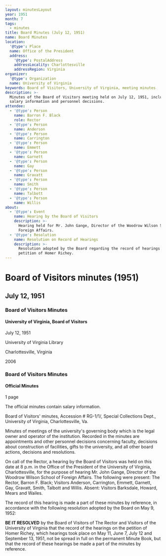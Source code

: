 ```yaml
---
layout: minutesLayout
year: 1951
month: 7
tags:
  - minutes
title: Board Minutes (July 12, 1951)
name: Board Minutes
location:
  '@type': Place
  name: Office of the President
  address:
    '@type': PostalAddress
    addressLocality: Charlottesville
    addressRegion: Virginia
organizer:
  '@type': Organization
  name: University of Virginia
keywords: Board of Visitors, University of Virginia, meeting minutes
description: >-
  Minutes of the Board of Visitors meeting held on July 12, 1951, including
  salary information and personnel decisions.
attendee:
  - '@type': Person
    name: Barron F. Black
    role: Rector
  - '@type': Person
    name: Anderson
  - '@type': Person
    name: Carrington
  - '@type': Person
    name: Emmett
  - '@type': Person
    name: Garnett
  - '@type': Person
    name: Gay
  - '@type': Person
    name: Gravatt
  - '@type': Person
    name: Smith
  - '@type': Person
    name: Talbott
  - '@type': Person
    name: Willis
about:
  - '@type': Event
    name: Hearing by the Board of Visitors
    description: >-
      Hearing held for Mr. John Gange, Director of the Woodrow Wilson School of
      Foreign Affairs.
  - '@type': Resolution
    name: Resolution on Record of Hearings
    description: >-
      Resolution adopted by the Board regarding the record of hearings on the
      petition of Homer Richey.
---
```


<!-- altadded -->
<!-- altadded -->

<!-- llmmeta -->



<!-- llmformatted -->

# Board of Visitors minutes (1951)

## July 12, 1951

### Board of Visitors Minutes

#### University of Virginia, Board of Visitors

July 12, 1951

University of Virginia Library

Charlottesville, Virginia

2006

### Board of Visitors Minutes

#### Official Minutes

1 page

The official minutes contain salary information.

Board of Visitors' minutes, Accession # RG-1/1/, Special Collections Dept., University of Virginia, Charlottesville, Va.

Minutes of meetings of the university's governing body which is the legal owner and operator of the institution. Recorded in the minutes are appointments and other personnel decisions concerning faculty, decisions about construction of facilities, gifts to the university, and all other board actions, decisions and resolutions.

On call of the Rector, a hearing by the Board of Visitors was held on this date at 8 p.m. in the Office of the President of the University of Virginia, Charlottesville, for the purpose of hearing Mr. John Gange, Director of the Woodrow Wilson School of Foreign Affairs. The following were present: The Rector, Barron F. Black; Visitors Anderson, Carrington, Emmett, Garnett, Gay, Gravatt, Smith, Talbott and Willis. Absent: Visitors Barksdale, Howard, Mears and Wailes.

The record of this hearing is made a part of these minutes by reference, in accordance with the following resolution adopted by the Board on May 9, 1952:

**BE IT RESOLVED** by the Board of Visitors of The Rector and Visitors of the University of Virginia that the record of the hearings on the petition of Homer Richey, which hearings took place on May 11, June 7, July 12 and September 13, 1951, not be spread in full on the permanent Minute Book, but that the record of these hearings be made a part of the minutes by reference.
